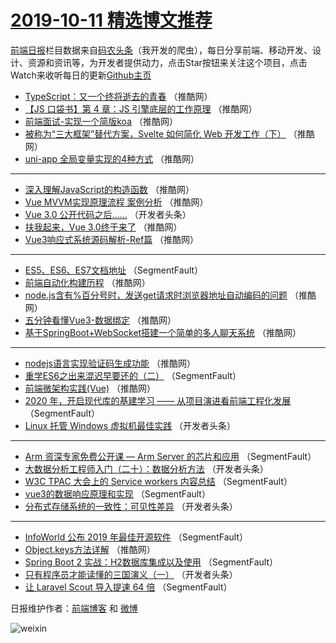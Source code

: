 # [2019-10-11 精选博文推荐](https://toutiao.qdkfweb.cn/date/2019/10/11)

[前端日报](https://qdkfweb.cn/c/news)栏目数据来自[码农头条](https://toutiao.qdkfweb.cn/)（我开发的爬虫），每日分享前端、移动开发、设计、资源和资讯等，为开发者提供动力，点击Star按钮来关注这个项目，点击Watch来收听每日的更新[Github主页](https://github.com/kujian/frontendDaily)
* [TypeScript：又一个终将逝去的青春](https://toutiao.qdkfweb.cn/127305.html) （推酷网）
* [【JS 口袋书】第 4 章：JS 引擎底层的工作原理](https://toutiao.qdkfweb.cn/127312.html) （推酷网）
* [前端面试-实现一个简版koa](https://toutiao.qdkfweb.cn/127299.html) （推酷网）
* [被称为“三大框架”替代方案，Svelte 如何简化 Web 开发工作（下）](https://toutiao.qdkfweb.cn/127302.html) （推酷网）
* [uni-app 全局变量实现的4种方式](https://toutiao.qdkfweb.cn/127281.html) （推酷网）

***
* [深入理解JavaScript的构造函数](https://toutiao.qdkfweb.cn/127285.html) （推酷网）
* [Vue MVVM实现原理流程 案例分析](https://toutiao.qdkfweb.cn/127288.html) （推酷网）
* [Vue 3.0 公开代码之后……](https://toutiao.qdkfweb.cn/127249.html) （开发者头条）
* [扶我起来，Vue 3.0终于来了](https://toutiao.qdkfweb.cn/127309.html) （推酷网）
* [Vue3响应式系统源码解析-Ref篇](https://toutiao.qdkfweb.cn/127295.html) （推酷网）

***
* [ES5、ES6、ES7文档地址](https://toutiao.qdkfweb.cn/127233.html) （SegmentFault）
* [前端自动化构建历程](https://toutiao.qdkfweb.cn/127283.html) （推酷网）
* [node.js含有%百分号时，发送get请求时浏览器地址自动编码的问题](https://toutiao.qdkfweb.cn/127303.html) （推酷网）
* [五分钟看懂Vue3-数据绑定](https://toutiao.qdkfweb.cn/127286.html) （推酷网）
* [基于SpringBoot+WebSocket搭建一个简单的多人聊天系统](https://toutiao.qdkfweb.cn/127306.html) （推酷网）

***
* [nodejs语言实现验证码生成功能](https://toutiao.qdkfweb.cn/127308.html) （推酷网）
* [重学ES6之出来混迟早要还的（二）](https://toutiao.qdkfweb.cn/127240.html) （SegmentFault）
* [前端微架构实践(Vue)](https://toutiao.qdkfweb.cn/127279.html) （推酷网）
* [2020 年，开启现代库的基建学习 —— 从项目演进看前端工程化发展](https://toutiao.qdkfweb.cn/127232.html) （SegmentFault）
* [Linux 托管 Windows 虚拟机最佳实践](https://toutiao.qdkfweb.cn/127257.html) （开发者头条）

***
* [Arm 资深专家免费公开课 — Arm Server 的芯片和应用](https://toutiao.qdkfweb.cn/127244.html) （SegmentFault）
* [大数据分析工程师入门（二十）：数据分析方法](https://toutiao.qdkfweb.cn/127258.html) （开发者头条）
* [W3C TPAC 大会上的 Service workers 内容总结](https://toutiao.qdkfweb.cn/127234.html) （SegmentFault）
* [vue3的数据响应原理和实现](https://toutiao.qdkfweb.cn/127245.html) （SegmentFault）
* [分布式存储系统的一致性：可见性差异](https://toutiao.qdkfweb.cn/127259.html) （开发者头条）

***
* [InfoWorld 公布 2019 年最佳开源软件](https://toutiao.qdkfweb.cn/127235.html) （SegmentFault）
* [Object.keys方法详解](https://toutiao.qdkfweb.cn/127284.html) （推酷网）
* [Spring Boot 2 实战：H2数据库集成以及使用](https://toutiao.qdkfweb.cn/127246.html) （SegmentFault）
* [只有程序员才能读懂的三国演义（一）](https://toutiao.qdkfweb.cn/127261.html) （开发者头条）
* [让 Laravel Scout 导入提速 64 倍](https://toutiao.qdkfweb.cn/127236.html) （SegmentFault）

日报维护作者：[前端博客](https://qdkfweb.cn/) 和 [微博](https://qdkfweb.cn/go/weibo)

![weixin](https://user-images.githubusercontent.com/3055447/38468989-651132ac-3b80-11e8-8e6b-15122322a9d7.png)